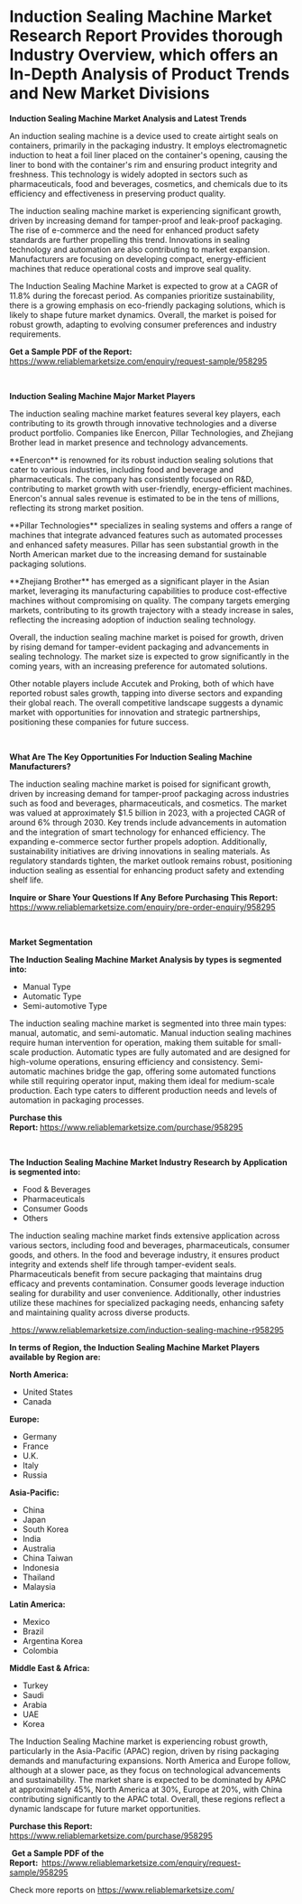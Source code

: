 <p><h1>Induction Sealing Machine Market Research Report Provides thorough Industry Overview, which offers an In-Depth Analysis of Product Trends and New Market Divisions</h1></p><p><strong>Induction Sealing Machine Market Analysis and Latest Trends</strong></p>
<p><p>An induction sealing machine is a device used to create airtight seals on containers, primarily in the packaging industry. It employs electromagnetic induction to heat a foil liner placed on the container's opening, causing the liner to bond with the container's rim and ensuring product integrity and freshness. This technology is widely adopted in sectors such as pharmaceuticals, food and beverages, cosmetics, and chemicals due to its efficiency and effectiveness in preserving product quality.</p><p>The induction sealing machine market is experiencing significant growth, driven by increasing demand for tamper-proof and leak-proof packaging. The rise of e-commerce and the need for enhanced product safety standards are further propelling this trend. Innovations in sealing technology and automation are also contributing to market expansion. Manufacturers are focusing on developing compact, energy-efficient machines that reduce operational costs and improve seal quality.</p><p>The Induction Sealing Machine Market is expected to grow at a CAGR of 11.8% during the forecast period. As companies prioritize sustainability, there is a growing emphasis on eco-friendly packaging solutions, which is likely to shape future market dynamics. Overall, the market is poised for robust growth, adapting to evolving consumer preferences and industry requirements.</p></p>
<p><strong>Get a Sample PDF of the Report:&nbsp;</strong> <a href="https://www.reliablemarketsize.com/enquiry/request-sample/958295?utm_campaign=2413&utm_medium=2&utm_source=Github&utm_content=ia&utm_term=09042025&utm_id=induction-sealing-machine">https://www.reliablemarketsize.com/enquiry/request-sample/958295</a></p>
<p>&nbsp;</p>
<p><strong>Induction Sealing Machine Major Market Players</strong></p>
<p><p>The induction sealing machine market features several key players, each contributing to its growth through innovative technologies and a diverse product portfolio. Companies like Enercon, Pillar Technologies, and Zhejiang Brother lead in market presence and technology advancements.</p><p>**Enercon** is renowned for its robust induction sealing solutions that cater to various industries, including food and beverage and pharmaceuticals. The company has consistently focused on R&D, contributing to market growth with user-friendly, energy-efficient machines. Enercon's annual sales revenue is estimated to be in the tens of millions, reflecting its strong market position.</p><p>**Pillar Technologies** specializes in sealing systems and offers a range of machines that integrate advanced features such as automated processes and enhanced safety measures. Pillar has seen substantial growth in the North American market due to the increasing demand for sustainable packaging solutions.</p><p>**Zhejiang Brother** has emerged as a significant player in the Asian market, leveraging its manufacturing capabilities to produce cost-effective machines without compromising on quality. The company targets emerging markets, contributing to its growth trajectory with a steady increase in sales, reflecting the increasing adoption of induction sealing technology.</p><p>Overall, the induction sealing machine market is poised for growth, driven by rising demand for tamper-evident packaging and advancements in sealing technology. The market size is expected to grow significantly in the coming years, with an increasing preference for automated solutions.</p><p>Other notable players include Accutek and Proking, both of which have reported robust sales growth, tapping into diverse sectors and expanding their global reach. The overall competitive landscape suggests a dynamic market with opportunities for innovation and strategic partnerships, positioning these companies for future success.</p></p>
<p>&nbsp;</p>
<p><strong>What Are The Key Opportunities For Induction Sealing Machine Manufacturers?</strong></p>
<p><p>The induction sealing machine market is poised for significant growth, driven by increasing demand for tamper-proof packaging across industries such as food and beverages, pharmaceuticals, and cosmetics. The market was valued at approximately $1.5 billion in 2023, with a projected CAGR of around 6% through 2030. Key trends include advancements in automation and the integration of smart technology for enhanced efficiency. The expanding e-commerce sector further propels adoption. Additionally, sustainability initiatives are driving innovations in sealing materials. As regulatory standards tighten, the market outlook remains robust, positioning induction sealing as essential for enhancing product safety and extending shelf life.</p></p>
<p><strong>Inquire or Share Your Questions If Any Before Purchasing This Report:</strong> <a href="https://www.reliablemarketsize.com/enquiry/pre-order-enquiry/958295?utm_campaign=2413&utm_medium=2&utm_source=Github&utm_content=ia&utm_term=09042025&utm_id=induction-sealing-machine">https://www.reliablemarketsize.com/enquiry/pre-order-enquiry/958295</a></p>
<p>&nbsp;</p>
<p><strong>Market Segmentation</strong></p>
<p><strong>The Induction Sealing Machine Market Analysis by types is segmented into:</strong></p>
<p><ul><li>Manual Type</li><li>Automatic Type</li><li>Semi-automotive Type</li></ul></p>
<p><p>The induction sealing machine market is segmented into three main types: manual, automatic, and semi-automatic. Manual induction sealing machines require human intervention for operation, making them suitable for small-scale production. Automatic types are fully automated and are designed for high-volume operations, ensuring efficiency and consistency. Semi-automatic machines bridge the gap, offering some automated functions while still requiring operator input, making them ideal for medium-scale production. Each type caters to different production needs and levels of automation in packaging processes.</p></p>
<p><strong>Purchase this Report:&nbsp;</strong><a href="https://www.reliablemarketsize.com/purchase/958295?utm_campaign=2413&utm_medium=2&utm_source=Github&utm_content=ia&utm_term=09042025&utm_id=induction-sealing-machine">https://www.reliablemarketsize.com/purchase/958295</a></p>
<p>&nbsp;</p>
<p><strong>The Induction Sealing Machine Market Industry Research by Application is segmented into:</strong></p>
<p><ul><li>Food & Beverages</li><li>Pharmaceuticals</li><li>Consumer Goods</li><li>Others</li></ul></p>
<p><p>The induction sealing machine market finds extensive application across various sectors, including food and beverages, pharmaceuticals, consumer goods, and others. In the food and beverage industry, it ensures product integrity and extends shelf life through tamper-evident seals. Pharmaceuticals benefit from secure packaging that maintains drug efficacy and prevents contamination. Consumer goods leverage induction sealing for durability and user convenience. Additionally, other industries utilize these machines for specialized packaging needs, enhancing safety and maintaining quality across diverse products.</p></p>
<p><a href="https://www.reliablemarketsize.com/induction-sealing-machine-r958295?utm_campaign=2413&utm_medium=2&utm_source=Github&utm_content=ia&utm_term=09042025&utm_id=induction-sealing-machine">&nbsp;https://www.reliablemarketsize.com/induction-sealing-machine-r958295</a></p>
<p><strong>In terms of Region, the Induction Sealing Machine Market Players available by Region are:</strong></p>
<p>
    <p> <strong> North America: </strong>
        <ul>
            <li>United States</li>
            <li>Canada</li>
        </ul>
        </p> 
    <p> <strong> Europe: </strong>
        <ul>
            <li>Germany</li>
            <li>France</li>
            <li>U.K.</li>
            <li>Italy</li>
            <li>Russia</li>
        </ul>
        </p> 
    <p> <strong> Asia-Pacific: </strong>
        <ul>
            <li>China</li>
            <li>Japan</li>
            <li>South Korea</li>
            <li>India</li>
            <li>Australia</li>
            <li>China Taiwan</li>
            <li>Indonesia</li>
            <li>Thailand</li>
            <li>Malaysia</li>
        </ul>
        </p> 
    <p> <strong> Latin America: </strong>
        <ul>
            <li>Mexico</li>
            <li>Brazil</li>
            <li>Argentina Korea</li>
            <li>Colombia</li>
        </ul>
        </p> 
    <p> <strong> Middle East & Africa: </strong>
        <ul>
            <li>Turkey</li>
            <li>Saudi</li>
            <li>Arabia</li>
            <li>UAE</li>
            <li>Korea</li>
        </ul>
    </p>
    </p>
<p><p>The Induction Sealing Machine market is experiencing robust growth, particularly in the Asia-Pacific (APAC) region, driven by rising packaging demands and manufacturing expansions. North America and Europe follow, although at a slower pace, as they focus on technological advancements and sustainability. The market share is expected to be dominated by APAC at approximately 45%, North America at 30%, Europe at 20%, with China contributing significantly to the APAC total. Overall, these regions reflect a dynamic landscape for future market opportunities.</p></p>
<p><strong>Purchase this Report: </strong><a href="https://www.reliablemarketsize.com/purchase/958295?utm_campaign=2413&utm_medium=2&utm_source=Github&utm_content=ia&utm_term=09042025&utm_id=induction-sealing-machine">https://www.reliablemarketsize.com/purchase/958295</a></p>
<p>&nbsp;<strong>Get a Sample PDF of the Report:&nbsp;&nbsp;</strong><a href="https://www.reliablemarketsize.com/enquiry/request-sample/958295?utm_campaign=2413&utm_medium=2&utm_source=Github&utm_content=ia&utm_term=09042025&utm_id=induction-sealing-machine">https://www.reliablemarketsize.com/enquiry/request-sample/958295</a></p>
<p><strong></strong></p>
<p>Check more reports on <a href="https://www.reliablemarketsize.com/?utm_campaign=2413&utm_medium=2&utm_source=Github&utm_content=ia&utm_term=09042025&utm_id=induction-sealing-machine">https://www.reliablemarketsize.com/</a></p>